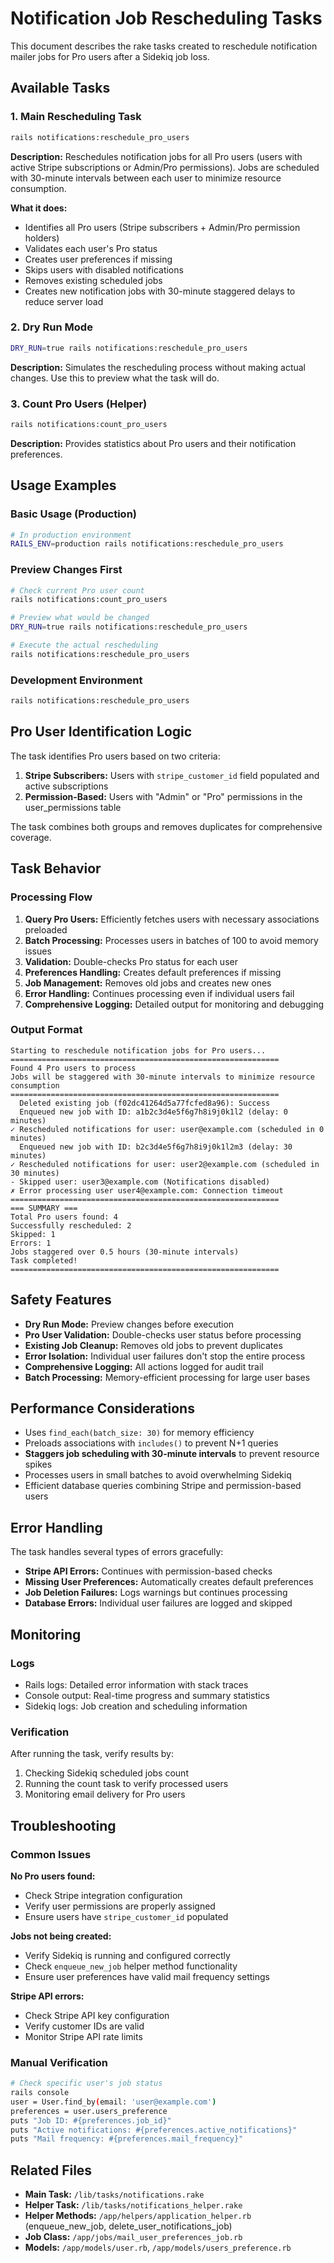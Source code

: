 # Notification Job Rescheduling Tasks

This document describes the rake tasks created to reschedule notification mailer jobs for Pro users after a Sidekiq job loss.

## Available Tasks

### 1. Main Rescheduling Task

```bash
rails notifications:reschedule_pro_users
```

**Description:** Reschedules notification jobs for all Pro users (users with active Stripe subscriptions or Admin/Pro permissions). Jobs are scheduled with 30-minute intervals between each user to minimize resource consumption.

**What it does:**
- Identifies all Pro users (Stripe subscribers + Admin/Pro permission holders)
- Validates each user's Pro status
- Creates user preferences if missing
- Skips users with disabled notifications
- Removes existing scheduled jobs
- Creates new notification jobs with 30-minute staggered delays to reduce server load

### 2. Dry Run Mode

```bash
DRY_RUN=true rails notifications:reschedule_pro_users
```

**Description:** Simulates the rescheduling process without making actual changes. Use this to preview what the task will do.

### 3. Count Pro Users (Helper)

```bash
rails notifications:count_pro_users
```

**Description:** Provides statistics about Pro users and their notification preferences.

## Usage Examples

### Basic Usage (Production)
```bash
# In production environment
RAILS_ENV=production rails notifications:reschedule_pro_users
```

### Preview Changes First
```bash
# Check current Pro user count
rails notifications:count_pro_users

# Preview what would be changed
DRY_RUN=true rails notifications:reschedule_pro_users

# Execute the actual rescheduling
rails notifications:reschedule_pro_users
```

### Development Environment
```bash
rails notifications:reschedule_pro_users
```

## Pro User Identification Logic

The task identifies Pro users based on two criteria:

1. **Stripe Subscribers:** Users with `stripe_customer_id` field populated and active subscriptions
2. **Permission-Based:** Users with "Admin" or "Pro" permissions in the user_permissions table

The task combines both groups and removes duplicates for comprehensive coverage.

## Task Behavior

### Processing Flow
1. **Query Pro Users:** Efficiently fetches users with necessary associations preloaded
2. **Batch Processing:** Processes users in batches of 100 to avoid memory issues
3. **Validation:** Double-checks Pro status for each user
4. **Preferences Handling:** Creates default preferences if missing
5. **Job Management:** Removes old jobs and creates new ones
6. **Error Handling:** Continues processing even if individual users fail
7. **Comprehensive Logging:** Detailed output for monitoring and debugging

### Output Format
```
Starting to reschedule notification jobs for Pro users...
============================================================
Found 4 Pro users to process
Jobs will be staggered with 30-minute intervals to minimize resource consumption
============================================================
  Deleted existing job (f02dc41264d5a77fcfed8a96): Success
  Enqueued new job with ID: a1b2c3d4e5f6g7h8i9j0k1l2 (delay: 0 minutes)
✓ Rescheduled notifications for user: user@example.com (scheduled in 0 minutes)
  Enqueued new job with ID: b2c3d4e5f6g7h8i9j0k1l2m3 (delay: 30 minutes)
✓ Rescheduled notifications for user: user2@example.com (scheduled in 30 minutes)
- Skipped user: user3@example.com (Notifications disabled)
✗ Error processing user user4@example.com: Connection timeout
============================================================
=== SUMMARY ===
Total Pro users found: 4
Successfully rescheduled: 2
Skipped: 1
Errors: 1
Jobs staggered over 0.5 hours (30-minute intervals)
Task completed!
============================================================
```

## Safety Features

- **Dry Run Mode:** Preview changes before execution
- **Pro User Validation:** Double-checks user status before processing
- **Existing Job Cleanup:** Removes old jobs to prevent duplicates
- **Error Isolation:** Individual user failures don't stop the entire process
- **Comprehensive Logging:** All actions logged for audit trail
- **Batch Processing:** Memory-efficient processing for large user bases

## Performance Considerations

- Uses `find_each(batch_size: 30)` for memory efficiency
- Preloads associations with `includes()` to prevent N+1 queries
- **Staggers job scheduling with 30-minute intervals** to prevent resource spikes
- Processes users in small batches to avoid overwhelming Sidekiq
- Efficient database queries combining Stripe and permission-based users

## Error Handling

The task handles several types of errors gracefully:

- **Stripe API Errors:** Continues with permission-based checks
- **Missing User Preferences:** Automatically creates default preferences
- **Job Deletion Failures:** Logs warnings but continues processing
- **Database Errors:** Individual user failures are logged and skipped

## Monitoring

### Logs
- Rails logs: Detailed error information with stack traces
- Console output: Real-time progress and summary statistics
- Sidekiq logs: Job creation and scheduling information

### Verification
After running the task, verify results by:
1. Checking Sidekiq scheduled jobs count
2. Running the count task to verify processed users
3. Monitoring email delivery for Pro users

## Troubleshooting

### Common Issues

**No Pro users found:**
- Check Stripe integration configuration
- Verify user permissions are properly assigned
- Ensure users have `stripe_customer_id` populated

**Jobs not being created:**
- Verify Sidekiq is running and configured correctly
- Check `enqueue_new_job` helper method functionality
- Ensure user preferences have valid mail frequency settings

**Stripe API errors:**
- Check Stripe API key configuration
- Verify customer IDs are valid
- Monitor Stripe API rate limits

### Manual Verification
```bash
# Check specific user's job status
rails console
user = User.find_by(email: 'user@example.com')
preferences = user.users_preference
puts "Job ID: #{preferences.job_id}"
puts "Active notifications: #{preferences.active_notifications}"
puts "Mail frequency: #{preferences.mail_frequency}"
```

## Related Files

- **Main Task:** `/lib/tasks/notifications.rake`
- **Helper Task:** `/lib/tasks/notifications_helper.rake`
- **Helper Methods:** `/app/helpers/application_helper.rb` (enqueue_new_job, delete_user_notifications_job)
- **Job Class:** `/app/jobs/mail_user_preferences_job.rb`
- **Models:** `/app/models/user.rb`, `/app/models/users_preference.rb`